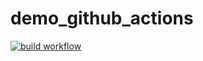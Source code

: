 # demo_github_actions
[![build workflow](https://github.com/AbidarYassine/v/actions/workflows/build.yml/badge.svg)](https://github.com/AbidarYassine/demo_github_actions/actions)
